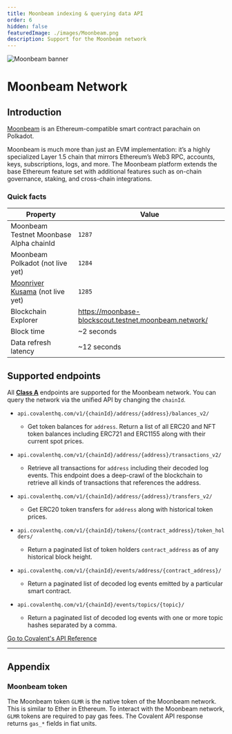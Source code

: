 ```yaml
---
title: Moonbeam indexing & querying data API
order: 6
hidden: false
featuredImage: ./images/Moonbeam.png
description: Support for the Moonbeam network
---
```


![Moonbeam banner](./images/Moonbeam.png)

# Moonbeam Network

## Introduction

[Moonbeam](https://moonbeam.network/) is an Ethereum-compatible smart contract parachain on Polkadot. 

Moonbeam is much more than just an EVM implementation: it’s a highly specialized Layer 1.5 chain that mirrors Ethereum’s Web3 RPC, accounts, keys, subscriptions, logs, and more. The Moonbeam platform extends the base Ethereum feature set with additional features such as on-chain governance, staking, and cross-chain integrations.



### Quick facts

<TableWrap>

| Property              | Value                |
| --------------------- | -------------------- |
| Moonbeam Testnet Moonbase Alpha chainId          | `1287`         |
| Moonbeam Polkadot (not live yet)             | `1284`                |
| [Moonriver Kusama](/networks/moonriver) (not live yet) | `1285` |
| Blockchain Explorer|https://moonbase-blockscout.testnet.moonbeam.network/|
| Block time            | ~2 seconds           |
| Data refresh latency|~12 seconds|


</TableWrap>


## Supported endpoints

<Aside>

All [**Class A**](https://www.covalenthq.com/docs/api/#tag--Class-A) endpoints are supported for the Moonbeam network. You can query the network via the unified API by changing the `chainId`.

</Aside>

<Definitions>

- `api.covalenthq.com/v1/{chainId}/address/{address}/balances_v2/`

  - Get token balances for `address`. Return a list of all ERC20 and NFT token balances including ERC721 and ERC1155 along with their current spot prices.

- `api.covalenthq.com/v1/{chainId}/address/{address}/transactions_v2/`

  - Retrieve all transactions for `address` including their decoded log events. This endpoint does a deep-crawl of the blockchain to retrieve all kinds of transactions that references the address.

- `api.covalenthq.com/v1/{chainId}/address/{address}/transfers_v2/`

  - Get ERC20 token transfers for `address` along with historical token prices.

- `api.covalenthq.com/v1/{chainId}/tokens/{contract_address}/token_holders/`

  - Return a paginated list of token holders `contract_address` as of any historical block height.

- `api.covalenthq.com/v1/{chainId}/events/address/{contract_address}/`

  - Return a paginated list of decoded log events emitted by a particular smart contract.

- `api.covalenthq.com/v1/{chainId}/events/topics/{topic}/`
  - Return a paginated list of decoded log events with one or more topic hashes separated by a comma.

</Definitions>

<a target="_blank" class="Button Button-is-docs-primary" href="https://www.covalenthq.com/docs/api/">Go to Covalent's API Reference</a>

---

## Appendix

### Moonbeam token

The Moonbeam token `GLMR` is the native token of the Moonbeam network. This is similar to Ether in Ethereum. To interact with the Moonbeam network, `GLMR` tokens are required to pay gas fees. The Covalent API response returns `gas_*` fields in fiat units.